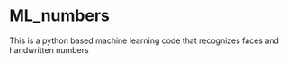 # ML_numbers
This is a python based machine learning code that recognizes faces and handwritten numbers
